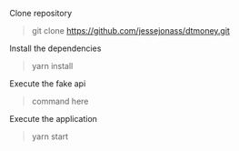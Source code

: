 Clone repository

> git clone https://github.com/jessejonass/dtmoney.git

Install the dependencies

> yarn install

Execute the fake api

> command here

Execute the application

> yarn start